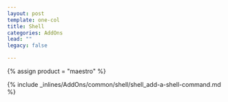 ```yaml
---
layout: post
template: one-col
title: Shell
categories: AddOns
lead: ""
legacy: false

---
```

{% assign product = "maestro" %}

{% include _inlines/AddOns/common/shell/shell_add-a-shell-command.md %}
